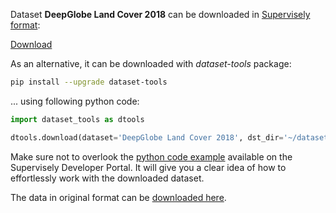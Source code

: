 Dataset **DeepGlobe Land Cover 2018** can be downloaded in [Supervisely format](https://developer.supervisely.com/api-references/supervisely-annotation-json-format):

 [Download](https://assets.supervisely.com/supervisely-supervisely-assets-public/teams_storage/3/7/6B/0rdPw98dPa9mDJLDYP3LfY98m4lwpe6kjm6VLm7NmKmhMHg4M2t4bcYU7LCNgIt4TBQYOosyPYB4Vul41rSZCj5qEYfVSvfbzzqHNYJZPQACT9QtGDDXlqrxRxrG.tar)

As an alternative, it can be downloaded with *dataset-tools* package:
``` bash
pip install --upgrade dataset-tools
```

... using following python code:
``` python
import dataset_tools as dtools

dtools.download(dataset='DeepGlobe Land Cover 2018', dst_dir='~/dataset-ninja/')
```
Make sure not to overlook the [python code example](https://developer.supervisely.com/getting-started/python-sdk-tutorials/iterate-over-a-local-project) available on the Supervisely Developer Portal. It will give you a clear idea of how to effortlessly work with the downloaded dataset.

The data in original format can be [downloaded here](https://www.kaggle.com/datasets/balraj98/deepglobe-land-cover-classification-dataset/download?datasetVersionNumber=2).